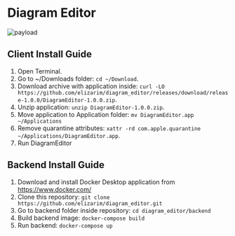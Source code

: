 # Diagram Editor

![payload](https://raw.github.com/elizarim/diagram_editor/main/.screenshots/diagram_editor.png)

## Client Install Guide

1. Open Terminal.
2. Go to ~/Downloads folder: `cd ~/Download`.
3. Download archive with application inside: `curl -LO https://github.com/elizarim/diagram_editor/releases/download/release-1.0.0/DiagramEditor-1.0.0.zip`.
4. Unzip application: `unzip DiagramEditor-1.0.0.zip`.
5. Move application to Application folder: `mv DiagramEditor.app ~/Applications`
6. Remove quarantine attributes: `xattr -rd com.apple.quarantine ~/Applications/DiagramEditor.app`.
7. Run DiagramEditor

## Backend Install Guide

1. Download and install Docker Desktop application from https://www.docker.com/
2. Clone this repository: `git clone https://github.com/elizarim/diagram_editor.git`
3. Go to backend folder inside repository: `cd diagram_editor/backend`
4. Build backend image: `docker-compose build`
5. Run backend: `docker-compose up`